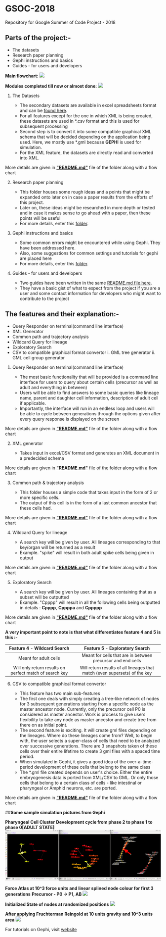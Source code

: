 # GSOC-2018
Repository for Google Summer of Code Project - 2018

## Parts of the project:-

  - The datasets
  - Research paper planning
  - Gephi instructions and basics
  - Guides - for users and developers

**Main flowchart:**
<img src="main_bash.png">

**Modules completed till now or almost done:**
<img src="main_2.png">

1. The Datasets

   - The secondary datasets are available in excel spreadsheets format and can be [found here](https://github.com/arnab1896/GSOC-2018/tree/master/embryogenesis_datasets).
   - For all features except for the one in which XML is being created, these datasets are used in *.csv format and this is used for subsequent processing
   - Second step is to convert it into some compatible graphical XML schema that will be decided depending on the application being used. Here, we mostly use *.gml because **GEPHI** is used for simulation.
   - For the XML feature, the datasets are directly read and converted into XML.

More details are given in [**"README.md"**](https://github.com/arnab1896/GSOC-2018/tree/issue-8_branch/embryogenesis_datasets) file of the folder along with a flow chart

2. Research paper planning

   - This folder houses some rough ideas and a points that might be expanded onto later on in case a paper results from the efforts of this project.
   - Later on, these ideas might be researched in more depth or tested and in case it makes sense to go ahead with a paper, then these points will be useful
   - For more details, enter this [folder](https://github.com/arnab1896/GSOC-2018/tree/master/paper_planning).

3. Gephi instructions and basics

   - Some common errors might be encountered while using Gephi. They have been addressed here.
   - Also, some suggestions for common settings and tutorials for gephi are placed here
   - For more details, enter this [folder](https://github.com/arnab1896/GSOC-2018/tree/master/gephi_initial_try).

4. Guides - for users and developers
   
   - Two guides have been written in the same [README.md file here](https://github.com/arnab1896/GSOC-2018/tree/master/guides).
   - They have a basic gist of what to expect from the project if you are a user and some contact information for developers who might want to contribute to the project

## The features and their explanation:-

  - Query Responder on terminal(command line interface)
  - XML Generator
  - Common path and trajectory analysis
  - Wildcard Query for lineage
  - Exploratory Search
  - CSV to compatible graphical format convertor
      i.  GML tree generator
      ii. GML cell group generator

1. Query Responder on terminal(command line interface)

   - The most basic functionality that will be provided is a command line interface for users to query about certain cells (precursor as well as adult and everything in between)
   - Users will be able to find answers to some basic queries like lineage name, parent and daughter cell information, description of adult cell if applicable.
   - Importantly, the interface will run in an endless loop and users will be able to cycle between generations through the options given after every query response is displayed on the screen

More details are given in [**"README.md"**](https://github.com/arnab1896/GSOC-2018/tree/issue-8_branch/python_query_respond) file of the folder along with a flow chart

2. XML generator

   - Takes input in excel/CSV format and generates an XML document in a predecided schema

More details are given in [**"README.md"**](https://github.com/arnab1896/GSOC-2018/tree/issue-8_branch/python_xml_generator) file of the folder along with a flow chart

3. Common path & trajectory analysis

   - This folder houses a simple code that takes input in the form of 2 or more specific cells.
   - The output of this cell is in the form of a last common ancestor that these cells had.

More details are given in [**"README.md"**](https://github.com/arnab1896/GSOC-2018/tree/issue-8_branch/python_common_path) file of the folder along with a flow chart

4. Wildcard Query for lineage

   - A search key will be given by user. All lineages corresponding to that key/organ will be returned as a result
   - Example. "spike" will result in both adult spike cells being given in output

More details are given in [**"README.md"**](https://github.com/arnab1896/GSOC-2018/tree/issue-8_branch/python_query_respond) file of the folder along with a flow chart

5. Exploratory Search

   - A search key will be given by user. All lineages containing that as a subset will be outputted
   - Example. "Cpppp" will result in all the following cells being outputted in details : **Cpppp**, **Cppppa** and **Cppppp**

More details are given in [**"README.md"**](https://github.com/arnab1896/GSOC-2018/tree/issue-8_branch/python_query_respond/explore) file of the folder along with a flow chart

**A very important point to note is that what differentiates feature 4 and 5 is this :-**

| Feature 4 - Wildcard Search | Feature 5 - Exploratory Search |
|:-------------------------------------------------------:|:--------------------------------------------------------------------------:|
| Meant for adult cells | Meant for cells that are in between precursor and end cells |
| Will only return results on perfect match of search key | Will return results of all lineages that match (even supersets) of the key |

6. CSV to compatible graphical format convertor

   - This feature has two main sub-features
   - The first one deals with simply creating a tree-like network of nodes for 3 subsequent generations starting from a specific node as the master ancestor node. Currently, only the precursor cell P0 is considered as master ancestor. Work is process to give users flexibility to take any node as master ancestor and create tree from there on as initial point.
   - The second feature is exciting. It will create gml files depending on the lineages. Where do these lineages come from? Well, to begin with, the user selects a super-class of cells that need to be analyzed over successive generations. There are 3 snapshots taken of these cells over their entire lifetime to create 3 gml files with a spaced time period.
   - When simulated in Gephi, it gives a good idea of the over-a-time-period development of these cells that belong to the same class
   - The *.gml file created depends on user's choice. Either the entire embryogenesis data is ported from XML/CSV to GML. Or only those cells that belong to a certain class of cells - like intestinal or pharyngeal or Amphid neurons, etc. are ported.

More details are given in [**"README.md"**](https://github.com/arnab1896/GSOC-2018/tree/issue-8_branch/python_graph_generator) file of the folder along with a flow chart



##**Some sample simulation pictures from Gephi**

**Pharyngeal Cell Cluster**
**Development cycle from phase 2 to phase 1 to phase 0[ADULT STATE]**
<img src="resources_pics/all_3_phases.png">

**Force Atlas at 10^3 force units and linear splined node colour for first 3 generations**
**Precursor - P0 -> P1, AB**
<img src="resources_pics/fa.png">


**Initialized State of nodes at randomized positions**
<img src="resources_pics/ri.png">


**After applying Fruchterman Reingold at 10 units gravity and 10^3 units area**
<img src="resources_pics/fr.png">


For tutorials on Gephi, visit [website](https://gephi.org/)
